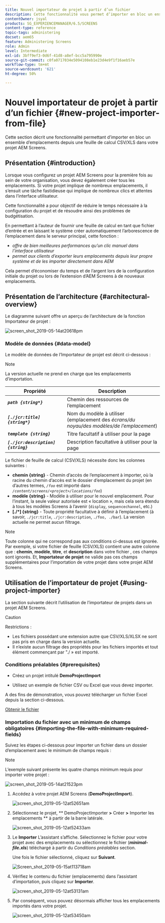 ```yaml
---
title: Nouvel importateur de projet à partir d’un fichier
description: Cette fonctionnalité vous permet d’importer en bloc un ensemble d’emplacements d’une feuille de calcul CSV/XLS dans votre projet AEM Screens.
contentOwner: jsyal
products: SG_EXPERIENCEMANAGER/6.5/SCREENS
content-type: reference
topic-tags: administering
docset: aem65
feature: Administering Screens
role: Admin
level: Intermediate
exl-id: 3bff9ef3-0d6f-41d8-a8ef-bcc5a795990e
source-git-commit: c0fa0717034e5094108eb1e23d4e9f1f16aeb57e
workflow-type: tm+mt
source-wordcount: '621'
ht-degree: 50%

---
```


# Nouvel importateur de projet à partir d’un fichier {#new-project-importer-from-file}

Cette section décrit une fonctionnalité permettant d’importer en bloc un ensemble d’emplacements depuis une feuille de calcul CSV/XLS dans votre projet AEM Screens.

## Présentation {#introduction}

Lorsque vous configurez un projet AEM Screens pour la première fois au sein de votre organisation, vous devez également créer tous les emplacements. Si votre projet implique de nombreux emplacements, il s’ensuit une tâche fastidieuse qui implique de nombreux clics et attentes dans l’interface utilisateur.

Cette fonctionnalité a pour objectif de réduire le temps nécessaire à la configuration du projet et de résoudre ainsi des problèmes de budgétisation.

En permettant à l’auteur de fournir une feuille de calcul en tant que fichier d’entrée et en laissant le système créer automatiquement l’arborescence de l’emplacement dans le serveur principal, cette fonction :

* *offre de bien meilleures performances qu’un clic manuel dans l’interface utilisateur*
* *permet aux clients d’exporter leurs emplacements depuis leur propre système et de les importer directement dans AEM*

Cela permet d’économiser du temps et de l’argent lors de la configuration initiale du projet ou lors de l’extension d’AEM Screens à de nouveaux emplacements.

## Présentation de l’architecture {#architectural-overview}

Le diagramme suivant offre un aperçu de l’architecture de la fonction Importateur de projet :

![screen_shot_2019-05-14at20618pm](assets/screen_shot_2019-05-14at20618pm.png)

### Modèle de données {#data-model}

Le modèle de données de l’Importateur de projet est décrit ci-dessous :

>[!NOTE]
>
>La version actuelle ne prend en charge que les emplacements d’importation.

| **Propriété** | **Description** |
|---|---|
| ***`path {string*}`*** | Chemin des ressources de l’emplacement |
| ***`[./jcr:title] {string*}`*** | Nom du modèle à utiliser (emplacement des *écrans/du noyau/des modèles/de l’emplacement*) |
| ***`template {string}`*** | Titre facultatif à utiliser pour la page |
| ***`[./jcr:description] {string}`*** | Description facultative à utiliser pour la page |

Le fichier de feuille de calcul (CSV/XLS) nécessite donc les colonnes suivantes :

* **chemin {string}** - Chemin d’accès de l’emplacement à importer, où la racine du chemin d’accès est le dossier d’emplacement du projet (en d’autres termes, *`/foo`* est importé dans *`/content/screens/<project>/locations/foo`*)
* **modèle {string}** - Modèle à utiliser pour le nouvel emplacement. Pour l’instant, la seule valeur autorisée est « location », mais cela sera étendu à tous les modèles Screens à l’avenir (`display`, `sequencechannel`, etc.)
* **[./*] {string}** - Toute propriété facultative à définir à l’emplacement (à savoir, `./jcr:title`, `./jcr:description`, `./foo, ./bar`). La version actuelle ne permet aucun filtrage.

>[!NOTE]
>
>Toute colonne qui ne correspond pas aux conditions ci-dessus est ignorée. Par exemple, si votre fichier de feuille (CSV/XLS) contient une autre colonne que : **chemin**, **modèle**, **titre**, et **description** dans votre fichier , ces champs sont ignorés. Et, **Importateur de projet** ne valide pas ces champs supplémentaires pour l’importation de votre projet dans votre projet AEM Screens.

## Utilisation de l’importateur de projet {#using-project-importer}

La section suivante décrit l’utilisation de l’importateur de projets dans un projet AEM Screens.

>[!CAUTION]
>
>Restrictions :
>
>* Les fichiers possédant une extension autre que CSV/XLS/XLSX ne sont pas pris en charge dans la version actuelle.
>* Il n’existe aucun filtrage des propriétés pour les fichiers importés et tout élément commençant par &quot;./ » est importé.
>

### Conditions préalables {#prerequisites}

* Créez un projet intitulé **DemoProjectImport**

* Utilisez un exemple de fichier CSV ou Excel que vous devez importer.

A des fins de démonstration, vous pouvez télécharger un fichier Excel depuis la section ci-dessous.

[Obtenir le fichier](assets/minimal-file.xls)

### Importation du fichier avec un minimum de champs obligatoires {#importing-the-file-with-minimum-required-fields}

Suivez les étapes ci-dessous pour importer un fichier dans un dossier d’emplacement avec le minimum de champs requis :

>[!NOTE]
>
>L’exemple suivant présente les quatre champs minimum requis pour importer votre projet :

![screen_shot_2019-05-14at21523pm](assets/screen_shot_2019-05-14at21523pm.png)

1. Accédez à votre projet AEM Screens (**DemoProjectImport**).

   ![screen_shot_2019-05-12at52651am](assets/screen_shot_2019-05-12at52651am.png)

1. Sélectionnez le projet, ** DemoProjectImporter **>** Créer **>** Importer les emplacements ** à partir de la barre latérale.

   ![screen_shot_2019-05-12at52433am](assets/screen_shot_2019-05-12at52433am.png)

1. Le **Importer** L’assistant s’affiche. Sélectionnez le fichier pour votre projet avec des emplacements ou sélectionnez le fichier (***minimal-file.xls***) téléchargé à partir du *Conditions préalables* section.

   Une fois le fichier sélectionné, cliquez sur **Suivant**.

   ![Screen_shot_2019-05-15at113718am](assets/screen_shot_2019-05-15at113718am.png)

1. Vérifiez le contenu du fichier (emplacements) dans l’assistant d’importation, puis cliquez sur **Importer**.

   ![screen_shot_2019-05-12at53131am](assets/screen_shot_2019-05-12at53131am.png)

1. Par conséquent, vous pouvez désormais afficher tous les emplacements importés dans votre projet.

   ![screen_shot_2019-05-12at53450am](assets/screen_shot_2019-05-12at53450am.png)
